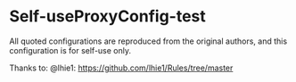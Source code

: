 # Self-useProxyConfig-test
All quoted configurations are reproduced from the original authors, and this configuration is for self-use only.

Thanks to:
@lhie1: https://github.com/lhie1/Rules/tree/master
